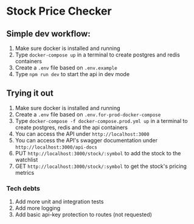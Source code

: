 # Stock Price Checker

## Simple dev workflow:

1. Make sure docker is installed and running
2. Type `docker-compose up` in a terminal to create postgres and redis containers
3. Create a `.env` file based on `.env.example`
4. Type `npm run dev` to start the api in dev mode

## Trying it out

1. Make sure docker is installed and running
2. Create a `.env` file based on `.env.for-prod-docker-compose`
3. Type `docker-compose -f docker-compose.prod.yml up` in a terminal to create postgres, redis and the api containers
4. You can access the API under `http://localhost:3000`
5. You can access the API's swagger documentation under `http://localhost:3000/api-docs`
6. PUT `http://localhost:3000/stock/:symbol` to add the stock to the watchlist
7. GET `http://localhost:3000/stock/:symbol` to get the stock's pricing metrics

### Tech debts

1. Add more unit and integration tests
2. Add more logging
3. Add basic api-key protection to routes (not requested)
